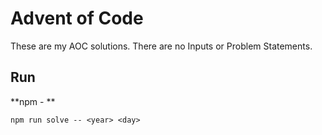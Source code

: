 # Advent of Code

These are my AOC solutions. There are no Inputs or Problem Statements.

## Run

**npm - **

`npm run solve -- <year> <day>`